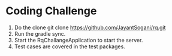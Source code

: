 # Coding Challenge

1. Do the clone git clone <https://github.com/JayantSogani/rq.git>
2. Run the gradle sync.
3. Start the RqChallangeApplication to start the server.
4. Test cases are covered in the test packages.